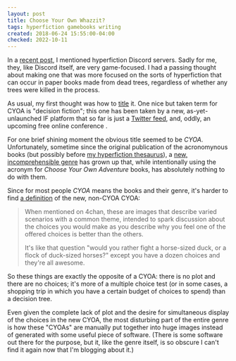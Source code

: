 ```yaml
---
layout: post
title: Choose Your Own Whazzit?
tags: hyperfiction gamebooks writing
created: 2018-06-24 15:55:00-04:00
checked: 2022-10-11
---
```

In a [recent post](/blog/2018/05/25/scapple2twine2scapple/), I mentioned hyperfiction Discord servers.  Sadly for me, they, like Discord itself, are very game-focused.  I had a passing thought about making one that was more focused on the sorts of hyperfiction that can occur in paper books made from dead trees, regardless of whether any trees were killed in the process.

As usual, my first thought was how to [title](https://boardgamegeek.com/article/29360641#29360641) it.  One nice but taken term for CYOA is "decision fiction"; this one has been taken by a new, as-yet-unlaunched IF platform that so far is just a [Twitter feed](https://twitter.com/decisionfiction), and, oddly, an upcoming free online conference <!--https://www.interactivefictionwriters.com)-->.

For one brief shining moment the obvious title seemed to be *CYOA*.  Unfortunately, sometime since the original publication of the acronomynous books (but possibly before [my hyperfiction thesaurus](/blog/2016/10/19/state-of-hyperfiction/)), a [new, incomprehensible genre](https://www.reddit.com/r/makeyourchoice/) has grown up that, while intentionally using the acronym for *Choose Your Own Adventure* books, has absolutely nothing to do with them.

Since for most people *CYOA* means the books and their genre, it's harder to find [a definition](https://1d4chan.org/wiki/CYOA) of the new, non-CYOA CYOA:

> When mentioned on 4chan, these are images that describe varied scenarios with a common theme, intended to spark discussion about the choices you would make as you describe why you feel one of the offered choices is better than the others.
>
> It's like that question "would you rather fight a horse-sized duck, or a flock of duck-sized horses?" except you have a dozen choices and they're all awesome.

So these things are exactly the opposite of a CYOA: there is no plot and there are no choices; it's more of a multiple choice test (or in some cases, a shopping trip in which you have a certain budget of choices to spend) than a decision tree.

Even given the complete lack of plot and the desire for simultaneous display of the choices in the new CYOA, the most disturbing part of the entire genre is how these "CYOAs" are manually put together into huge images instead of generated with some useful piece of software.  (There is some software out there for the purpose, but it, like the genre itself, is so obscure I can't find it again now that I'm blogging about it.)




